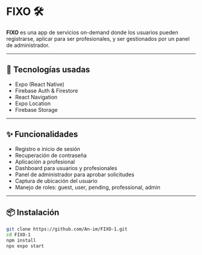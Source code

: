 # FIXO 🛠️

**FIXO** es una app de servicios on-demand donde los usuarios pueden registrarse, aplicar para ser profesionales, y ser gestionados por un panel de administrador.

---

## 📱 Tecnologías usadas

- Expo (React Native)
- Firebase Auth & Firestore
- React Navigation
- Expo Location
- Firebase Storage

---

## ✨ Funcionalidades

- Registro e inicio de sesión
- Recuperación de contraseña
- Aplicación a profesional
- Dashboard para usuarios y profesionales
- Panel de administrador para aprobar solicitudes
- Captura de ubicación del usuario
- Manejo de roles: guest, user, pending, professional, admin

---

## 📦 Instalación

```bash
git clone https://github.com/An-im/FIXO-1.git
cd FIXO-1
npm install
npx expo start
